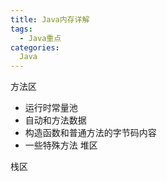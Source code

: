 ```yaml
---
title: Java内存详解
tags:
  - Java重点
categories:
  Java
---
```


方法区
- 运行时常量池
- 自动和方法数据
- 构造函数和普通方法的字节码内容
- 一些特殊方法
堆区

栈区